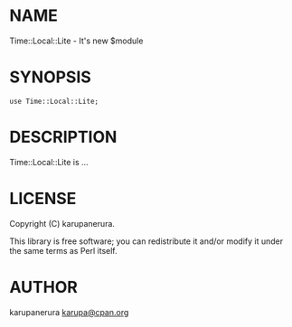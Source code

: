 # NAME

Time::Local::Lite - It's new $module

# SYNOPSIS

    use Time::Local::Lite;

# DESCRIPTION

Time::Local::Lite is ...

# LICENSE

Copyright (C) karupanerura.

This library is free software; you can redistribute it and/or modify
it under the same terms as Perl itself.

# AUTHOR

karupanerura <karupa@cpan.org>
